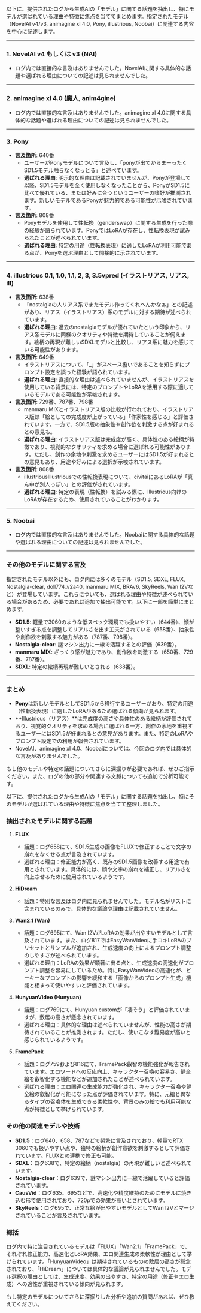 以下に、提供されたログから生成AIの「モデル」に関する話題を抽出し、特にモデルが選ばれている理由や特徴に焦点を当ててまとめます。指定されたモデル（NovelAI v4/v3, animagine xl 4.0, Pony, illustrious, Noobai）に関連する内容を中心に記述します。

---

### 1. NovelAI v4 もしくは v3 (NAI)
- ログ内では直接的な言及はありませんでした。NovelAIに関する具体的な話題や選ばれる理由についての記述は見られませんでした。

---

### 2. animagine xl 4.0 (魔人, anim4gine)
- ログ内では直接的な言及はありませんでした。animagine xl 4.0に関する具体的な話題や選ばれる理由についての記述は見られませんでした。

---

### 3. Pony
- **言及箇所**: 640番
  - ユーザーがPonyモデルについて言及し、「ponyが出てからまーったくSD1.5モデル触らなくなっとる」と述べています。
  - **選ばれる理由**: 明示的な理由は記載されていませんが、Ponyが登場して以降、SD1.5モデルを全く使用しなくなったことから、PonyがSD1.5に比べて優れている、または好みに合うというユーザーの嗜好が推測されます。新しいモデルであるPonyが魅力的である可能性が示唆されています。
- **言及箇所**: 808番
  - Ponyモデルを使用して性転換（genderswap）に関する生成を行った際の経験が語られています。PonyではLoRAが存在し、性転換表現が試みられたことが述べられています。
  - **選ばれる理由**: 特定の用途（性転換表現）に適したLoRAが利用可能である点が、Ponyを選ぶ理由として間接的に示されています。

---

### 4. illustrious 0.1, 1.0, 1.1, 2, 3, 3.5vpred (イラストリアス, リアス, ill)
- **言及箇所**: 638番
  - 「nostalgiaの人リアス系でまたモデル作ってくれへんかなぁ」との記述があり、リアス（イラストリアス）系のモデルに対する期待が述べられています。
  - **選ばれる理由**: 過去のnostalgiaモデルが優れていたという印象から、リアス系モデルに同様のクオリティや特徴を期待していることが伺えます。絵柄の再現が難しいSDXLモデルと比較し、リアス系に魅力を感じている可能性があります。
- **言及箇所**: 649番
  - イラストリアスについて、「_」がスペース扱いであることを知らずにプロンプト設定を誤った経験が語られています。
  - **選ばれる理由**: 直接的な理由は述べられていませんが、イラストリアスを使用している背景には、特定のプロンプトやLoRAを活用する際に適しているモデルである可能性が示唆されます。
- **言及箇所**: 729番、787番、798番
  - manmaru MIXとイラストリアス版の比較が行われており、イラストリアス版は「絵としての完成度が上がっている」「作家性を感じる」と評価されています。一方で、SD1.5版の抽象性や創作欲を刺激する点が好まれるとの意見も。
  - **選ばれる理由**: イラストリアス版は完成度が高く、具体性のある絵柄が特徴であり、視覚的なクオリティを求める場合に選ばれる可能性があります。ただし、創作の余地や刺激を求めるユーザーにはSD1.5が好まれるとの意見もあり、用途や好みによる選択が示唆されています。
- **言及箇所**: 808番
  - illustriousIllustriousでの性転換表現について、civitaiにあるLoRAが「真ん中が別人っぽい」との評価がされています。
  - **選ばれる理由**: 特定の表現（性転換）を試みる際に、Illustrious向けのLoRAが存在するため、使用されていることがわかります。

---

### 5. Noobai
- ログ内では直接的な言及はありませんでした。Noobaiに関する具体的な話題や選ばれる理由についての記述は見られませんでした。

---

### その他のモデルに関する言及
指定されたモデル以外にも、ログ内には多くのモデル（SD1.5, SDXL, FLUX, Nostalgia-clear, doll774_v2a40, manmaru MIX, BRAv6, SkyReels, Wan I2Vなど）が登場しています。これらについても、選ばれる理由や特徴が述べられている場合があるため、必要であれば追加で抽出可能です。以下に一部を簡単にまとめます。

- **SD1.5**: 軽量で3060のような低スペック環境でも扱いやすい（644番）、顔が整いすぎる点を調整してリアルさを出す工夫がされている（658番）、抽象性や創作欲を刺激する魅力がある（787番、798番）。
- **Nostalgia-clear**: 謎マシン出力に一線で活躍するとの評価（639番）。
- **manmaru MIX**: ざっくり感が魅力であり、創作欲を刺激する（650番、729番、787番）。
- **SDXL**: 特定の絵柄再現が難しいとされる（638番）。

---

### まとめ
- **Pony**は新しいモデルとしてSD1.5から移行するユーザーがおり、特定の用途（性転換表現）に適したLoRAがあるため選ばれる傾向が見られます。
- **Illustrious（リアス）**は完成度の高さや具体性のある絵柄が評価されており、視覚的クオリティを求める場合に選ばれる一方、創作の余地を重視するユーザーにはSD1.5が好まれるとの意見があります。また、特定のLoRAやプロンプト設定での利用が報告されています。
- NovelAI、animagine xl 4.0、Noobaiについては、今回のログ内では具体的な言及がありませんでした。

もし他のモデルや特定の話題についてさらに深掘りが必要であれば、ぜひご指示ください。また、ログの他の部分や関連する文脈についても追加で分析可能です。

以下に、提供されたログから生成AIの「モデル」に関する話題を抽出し、特にそのモデルが選ばれている理由や特徴に焦点を当てて整理しました。

### 抽出されたモデルに関する話題
1. **FLUX**
   - 話題：ログ658にて、SD1.5生成の画像をFLUXで修正することで文字の崩れをなくせる点が言及されています。
   - 選ばれる理由：修正能力が高く、既存のSD1.5画像を改善する用途で有用とされています。具体的には、顔や文字の崩れを補正し、リアルさを向上させるために使用されているようです。

2. **HiDream**
   - 話題：特別な言及はログ内に見られませんでした。モデル名がリストに含まれているのみで、具体的な議論や理由は記載されていません。

3. **Wan2.1 (Wan)**
   - 話題：ログ695にて、Wan I2VがLoRAの効果が出やすいモデルとして言及されています。また、ログ817ではEasyWanVideoに手コキLoRAのプリセットとサンプルが追加され、生成速度の向上によるプロンプト調整のしやすさが述べられています。
   - 選ばれる理由：LoRAの効果が顕著に出る点と、生成速度の高速化がプロンプト調整を容易にしているため。特にEasyWanVideoの高速化が、ピーキーなプロンプトの影響を緩和する「画像からのプロンプト生成」機能と相まって使いやすいと評価されています。

4. **HunyuanVideo (Hunyuan)**
   - 話題：ログ769にて、Hunyuan customが「凄そう」と評価されていますが、敷居の高さが懸念されています。
   - 選ばれる理由：具体的な理由は述べられていませんが、性能の高さが期待されていることが推測されます。ただし、使いこなす難易度が高いと感じられているようです。

5. **FramePack**
   - 話題：ログ759および816にて、FramePack叡智の機能強化が報告されています。エロワードへの反応向上、キャラクター召喚の容易さ、健全絵を叡智化する機能などが追加されたことが述べられています。
   - 選ばれる理由：エロ関連の生成能力が強化され、キャラクター召喚や健全絵の叡智化が可能になった点が評価されています。特に、元絵と異なるタイプの召喚体を生成できる柔軟性や、背景のみの絵でも利用可能な点が特徴として挙げられています。

### その他の関連モデルや技術
- **SD1.5**：ログ640、658、787などで頻繁に言及されており、軽量でRTX 3060でも扱いやすい点や、独特の絵柄が創作意欲を刺激するとして評価されています。FLUXとの連携で修正も可能。
- **SDXL**：ログ638で、特定の絵柄（nostalgia）の再現が難しいと述べられています。
- **Nostalgia-clear**：ログ639で、謎マシン出力に一線で活躍していると評価されています。
- **CausVid**：ログ635、695などで、高速化や精度維持のためにモデルに焼き込む形で使用されており、720pでの効果が高いとされています。
- **SkyReels**：ログ695で、正常な絵が出やすいモデルとしてWan I2Vとマージされていることが言及されています。

### 総括
ログ内で特に注目されているモデルは「FLUX」「Wan2.1」「FramePack」で、それぞれ修正能力、高速化とLoRA効果、エロ関連生成の柔軟性が理由として挙げられています。「HunyuanVideo」は期待されているものの敷居の高さが懸念されており、「HiDream」については具体的な議論が見られませんでした。モデル選択の理由としては、生成速度、効果の出やすさ、特定の用途（修正やエロ生成）への適性が重視されている傾向が見られます。

もし特定のモデルについてさらに深掘りした分析や追加の質問があれば、ぜひ教えてください。

